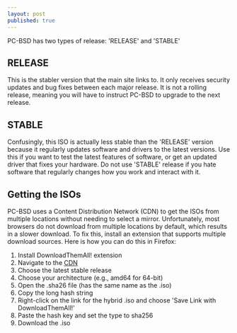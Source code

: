 ```yaml
---
layout: post
published: true
---
```


PC-BSD has two types of release: 'RELEASE' and 'STABLE'

## RELEASE

This is the stabler version that the main site links to. It only receives security updates and bug fixes between each major release. It is not a rolling release, meaning you will have to instruct PC-BSD to upgrade to the next release.

## STABLE

Confusingly, this ISO is actually less stable than the 'RELEASE' version because it regularly updates software and drivers to the latest versions. Use this if you want to test the latest features of software, or get an updated driver that fixes your hardware. Do not use 'STABLE' release if you hate software that regularly changes how you work and interact with it. 

## Getting the ISOs

PC-BSD uses a Content Distribution Network (CDN) to get the ISOs from multiple locations without needing to select a mirror. Unfortunately, most browsers do not download from multiple locations by default, which results in a slower download. To fix this, install an extension that supports multiple download sources. Here is how you can do this in Firefox:

1. Install DownloadThemAll! extension
2. Navigate to the [CDN](iso.cdn.pcbsd.org)
3. Choose the latest stable release
4. Choose your architecture (e.g., amd64 for 64-bit)
5. Open the .sha26 file (has the same name as the .iso)
6. Copy the long hash string
7. Right-click on the link for the hybrid .iso and choose 'Save Link with DownloadThemAll!'
8. Paste the hash key and set the type to sha256
9. Download the .iso
